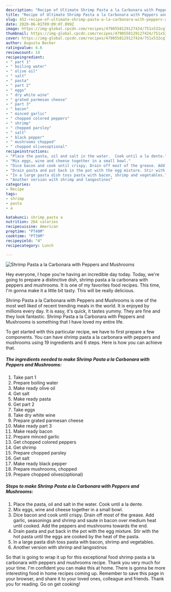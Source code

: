 ```yaml
---
description: "Recipe of Ultimate Shrimp Pasta a la Carbonara with Peppers and Mushrooms"
title: "Recipe of Ultimate Shrimp Pasta a la Carbonara with Peppers and Mushrooms"
slug: 452-recipe-of-ultimate-shrimp-pasta-a-la-carbonara-with-peppers-and-mushrooms
date: 2020-06-01T09:09:07.099Z
image: https://img-global.cpcdn.com/recipes/4790558129127424/751x532cq70/shrimp-pasta-a-la-carbonara-with-peppers-and-mushrooms-recipe-main-photo.jpg
thumbnail: https://img-global.cpcdn.com/recipes/4790558129127424/751x532cq70/shrimp-pasta-a-la-carbonara-with-peppers-and-mushrooms-recipe-main-photo.jpg
cover: https://img-global.cpcdn.com/recipes/4790558129127424/751x532cq70/shrimp-pasta-a-la-carbonara-with-peppers-and-mushrooms-recipe-main-photo.jpg
author: Augusta Becker
ratingvalue: 4.6
reviewcount: 14
recipeingredient:
- " part 1"
- " boiling water"
- " olive oil"
- " salt"
- " pasta"
- " part 2"
- " eggs"
- " dry white wine"
- " grated parmesan cheese"
- " part 3"
- " bacon"
- " minced garlic"
- " chopped colored peppers"
- " shrimp"
- " chopped parsley"
- " salt"
- " black pepper"
- " mushrooms chopped"
- " chopped olivesoptional"
recipeinstructions:
- "Place the pasta, oil and salt in the water.  Cook until a la dente."
- "Mix eggs, wine and cheese together in a small bowl."
- "Dice bacon and cook until crispy. Drain off most of the grease. Add garlic, seasonings and shrimp and saute in bacon over medium heat until cooked. Add the peppers and  mushrooms towards the end."
- "Drain pasta and put back in the pot with the egg mixture. Stir with the hot pasta until the eggs are cooked by the heat of the pasta."
- "In a large pasta dish toss pasta with bacon, shrimp and vegetables."
- "Another version with shrimp and langostinos"
categories:
- Recipe
tags:
- shrimp
- pasta
- a

katakunci: shrimp pasta a 
nutrition: 264 calories
recipecuisine: American
preptime: "PT40M"
cooktime: "PT39M"
recipeyield: "4"
recipecategory: Lunch

---
```



![Shrimp Pasta a la Carbonara with Peppers and Mushrooms](https://img-global.cpcdn.com/recipes/4790558129127424/751x532cq70/shrimp-pasta-a-la-carbonara-with-peppers-and-mushrooms-recipe-main-photo.jpg)

Hey everyone, I hope you're having an incredible day today. Today, we're going to prepare a distinctive dish, shrimp pasta a la carbonara with peppers and mushrooms. It is one of my favorites food recipes. This time, I'm gonna make it a little bit tasty. This will be really delicious.

Shrimp Pasta a la Carbonara with Peppers and Mushrooms is one of the most well liked of recent trending meals in the world. It is enjoyed by millions every day. It is easy, it's quick, it tastes yummy. They are fine and they look fantastic. Shrimp Pasta a la Carbonara with Peppers and Mushrooms is something that I have loved my entire life.




To get started with this particular recipe, we have to first prepare a few components. You can have shrimp pasta a la carbonara with peppers and mushrooms using 19 ingredients and 6 steps. Here is how you can achieve that.

<!--inarticleads1-->

##### The ingredients needed to make Shrimp Pasta a la Carbonara with Peppers and Mushrooms:

1. Take  part 1
1. Prepare  boiling water
1. Make ready  olive oil
1. Get  salt
1. Make ready  pasta
1. Get  part 2
1. Take  eggs
1. Take  dry white wine
1. Prepare  grated parmesan cheese
1. Make ready  part 3
1. Make ready  bacon
1. Prepare  minced garlic
1. Get  chopped colored peppers
1. Get  shrimp
1. Prepare  chopped parsley
1. Get  salt
1. Make ready  black pepper
1. Prepare  mushrooms, chopped
1. Prepare  chopped olives(optional)




<!--inarticleads2-->

##### Steps to make Shrimp Pasta a la Carbonara with Peppers and Mushrooms:

1. Place the pasta, oil and salt in the water.  Cook until a la dente.
1. Mix eggs, wine and cheese together in a small bowl.
1. Dice bacon and cook until crispy. Drain off most of the grease. Add garlic, seasonings and shrimp and saute in bacon over medium heat until cooked. Add the peppers and  mushrooms towards the end.
1. Drain pasta and put back in the pot with the egg mixture. Stir with the hot pasta until the eggs are cooked by the heat of the pasta.
1. In a large pasta dish toss pasta with bacon, shrimp and vegetables.
1. Another version with shrimp and langostinos




So that is going to wrap it up for this exceptional food shrimp pasta a la carbonara with peppers and mushrooms recipe. Thank you very much for your time. I'm confident you can make this at home. There is gonna be more interesting food in home recipes coming up. Remember to save this page in your browser, and share it to your loved ones, colleague and friends. Thank you for reading. Go on get cooking!
